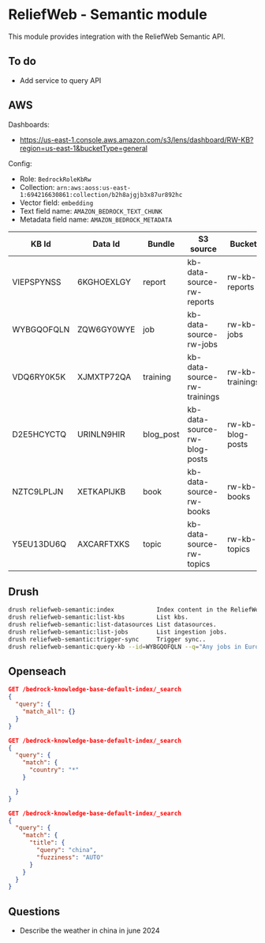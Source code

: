 # ReliefWeb - Semantic module

This module provides integration with the ReliefWeb Semantic API.

## To do

- Add service to query API

## AWS

Dashboards:

- https://us-east-1.console.aws.amazon.com/s3/lens/dashboard/RW-KB?region=us-east-1&bucketType=general

Config:

- Role: `BedrockRoleKbRw`
- Collection: `arn:aws:aoss:us-east-1:694216630861:collection/b2h8ajgjb3x87ur892hc`
- Vector field: `embedding`
- Text field name: `AMAZON_BEDROCK_TEXT_CHUNK`
- Metadata field name: `AMAZON_BEDROCK_METADATA`

| KB Id      | Data Id    | Bundle    | S3 source                    | Bucket           | Index           | KB                           |
| ---------- | ---------- | --------- | ---------------------------- | ---------------- | --------------- | ---------------------------- |
| VIEPSPYNSS | 6KGHOEXLGY | report    | kb-data-source-rw-reports    | rw-kb-reports    | rw-reports      | rw-knowledge-base-reports    |
| WYBGQOFQLN | ZQW6GY0WYE | job       | kb-data-source-rw-jobs       | rw-kb-jobs       | rw-jobs         | rw-knowledge-base-jobs       |
| VDQ6RY0K5K | XJMXTP72QA | training  | kb-data-source-rw-trainings  | rw-kb-trainings  | rw-trainings-2  | rw-knowledge-base-trainings  |
| D2E5HCYCTQ | URINLN9HIR | blog_post | kb-data-source-rw-blog-posts | rw-kb-blog-posts | rw-blog-posts-2 | rw-knowledge-base-blog-posts |
| NZTC9LPLJN | XETKAPIJKB | book      | kb-data-source-rw-books      | rw-kb-books      | rw-books-2      | rw-knowledge-base-books      |
| Y5EU13DU6Q | AXCARFTXKS | topic     | kb-data-source-rw-topics     | rw-kb-topics     | rw-topics       | rw-knowledge-base-topics     |

## Drush

```bash
drush reliefweb-semantic:index            Index content in the ReliefWeb API.
drush reliefweb-semantic:list-kbs         List kbs.
drush reliefweb-semantic:list-datasources List datasources.
drush reliefweb-semantic:list-jobs        List ingestion jobs.
drush reliefweb-semantic:trigger-sync     Trigger sync..
drush reliefweb-semantic:query-kb --id=WYBGQOFQLN --q="Any jobs in Europe"
```

## Openseach

```json
GET /bedrock-knowledge-base-default-index/_search
{
  "query": {
    "match_all": {}
  }
}
```

```json
GET /bedrock-knowledge-base-default-index/_search
{
  "query": {
    "match": {
      "country": "*"
    }

  }
}
```

```json
GET /bedrock-knowledge-base-default-index/_search
{
  "query": {
    "match": {
      "title": {
        "query": "china",
        "fuzziness": "AUTO"
      }
    }
  }
}
```

## Questions

- Describe the weather in china in june 2024
